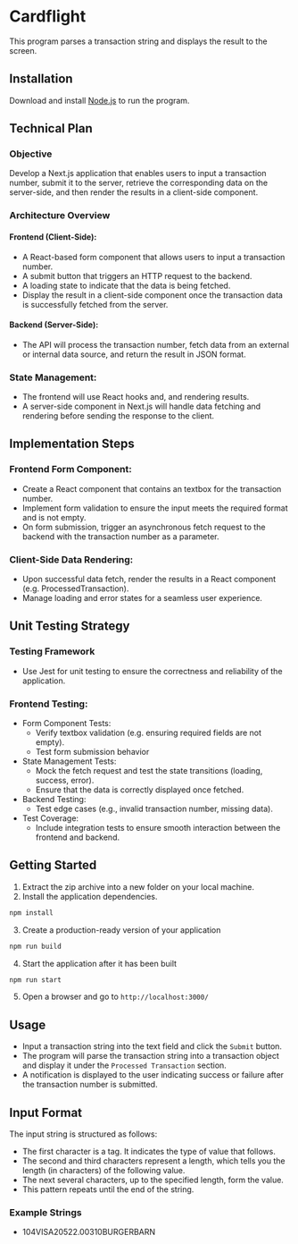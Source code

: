 # Cardflight

This program parses a transaction string and displays the result to the screen.

## Installation

Download and install [Node.js](https://nodejs.org/en/) to run the program.

## Technical Plan

### Objective

Develop a Next.js application that enables users to input a transaction number, submit it to the server, retrieve the corresponding data on the server-side, and then render the results in a client-side component.

### Architecture Overview

#### Frontend (Client-Side):

- A React-based form component that allows users to input a transaction number.
- A submit button that triggers an HTTP request to the backend.
- A loading state to indicate that the data is being fetched.
- Display the result in a client-side component once the transaction data is successfully fetched from the server.

#### Backend (Server-Side):

- The API will process the transaction number, fetch data from an external or internal data source, and return the result in JSON format.

### State Management:

- The frontend will use React hooks and, and rendering results.
- A server-side component in Next.js will handle data fetching and rendering before sending the response to the client.

## Implementation Steps

### Frontend Form Component:

- Create a React component that contains an textbox for the transaction number.
- Implement form validation to ensure the input meets the required format and is not empty.
- On form submission, trigger an asynchronous fetch request to the backend with the transaction number as a parameter.

### Client-Side Data Rendering:

- Upon successful data fetch, render the results in a React component (e.g. ProcessedTransaction).
- Manage loading and error states for a seamless user experience.

## Unit Testing Strategy

### Testing Framework

- Use Jest for unit testing to ensure the correctness and reliability of the application.

### Frontend Testing:

- Form Component Tests:
  - Verify textbox validation (e.g. ensuring required fields are not empty).
  - Test form submission behavior
- State Management Tests:
  - Mock the fetch request and test the state transitions (loading, success, error).
  - Ensure that the data is correctly displayed once fetched.
- Backend Testing:
  - Test edge cases (e.g., invalid transaction number, missing data).
- Test Coverage:
  - Include integration tests to ensure smooth interaction between the frontend and backend.

## Getting Started

1. Extract the zip archive into a new folder on your local machine.
2. Install the application dependencies.

```bash
npm install
```

3. Create a production-ready version of your application

```bash
npm run build
```

4. Start the application after it has been built

```bash
npm run start
```

5. Open a browser and go to `http://localhost:3000/`

## Usage

- Input a transaction string into the text field and click the `Submit` button.
- The program will parse the transaction string into a transaction object and display it under the `Processed Transaction` section.
- A notification is displayed to the user indicating success or failure after the transaction number is submitted.

## Input Format

The input string is structured as follows:

- The first character is a tag. It indicates the type of value that follows.
- The second and third characters represent a length, which tells you the length (in characters) of the following value.
- The next several characters, up to the specified length, form the value.
- This pattern repeats until the end of the string.

### Example Strings

- 104VISA20522.00310BURGERBARN
